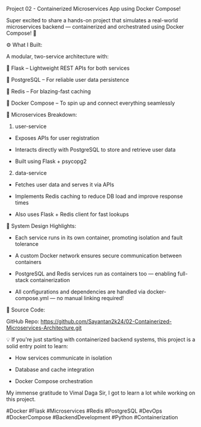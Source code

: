 Project 02 - Containerized Microservices App using Docker Compose!

Super excited to share a hands-on project that simulates a real-world microservices backend — containerized and orchestrated using Docker Compose! 🐳



⚙️ What I Built:

A modular, two-service architecture with:

🔹 Flask – Lightweight REST APIs for both services  

🔹 PostgreSQL – For reliable user data persistence  

🔹 Redis – For blazing-fast caching  

🔹 Docker Compose – To spin up and connect everything seamlessly  



🧩 Microservices Breakdown:

1. user-service  

  - Exposes APIs for user registration  

  - Interacts directly with PostgreSQL to store and retrieve user data  

  - Built using Flask + psycopg2



2. data-service  

  - Fetches user data and serves it via APIs  

  - Implements Redis caching to reduce DB load and improve response times  

  - Also uses Flask + Redis client for fast lookups



🔗 System Design Highlights:

- Each service runs in its own container, promoting isolation and fault tolerance  

- A custom Docker network ensures secure communication between containers  

- PostgreSQL and Redis services run as containers too — enabling full-stack containerization  

- All configurations and dependencies are handled via docker-compose.yml — no manual linking required!



📁 Source Code:  

GitHub Repo: https://github.com/Sayantan2k24/02-Containerized-Microservices-Architecture.git



💡 If you're just starting with containerized backend systems, this project is a solid entry point to learn:

- How services communicate in isolation

- Database and cache integration

- Docker Compose orchestration



My immense gratitude to Vimal Daga Sir, I got to learn a lot while working on this project.



#Docker #Flask #Microservices #Redis #PostgreSQL #DevOps #DockerCompose #BackendDevelopment #Python #Containerization
